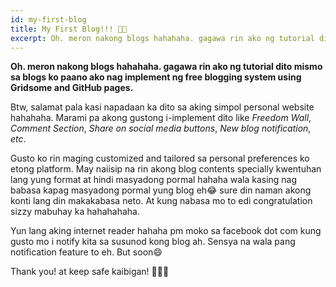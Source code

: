 ```yaml
---
id: my-first-blog
title: My First Blog!!! 👋🎉
excerpt: Oh. meron nakong blogs hahahaha. gagawa rin ako ng tutorial dito mismo sa blogs ko paano ako nag implement ng free blogging system using Gridsome and GitHub pages.
---
```

**Oh. meron nakong blogs hahahaha. gagawa rin ako ng tutorial dito mismo sa blogs ko paano ako nag implement ng free blogging system using Gridsome and GitHub pages.**

Btw, salamat pala kasi napadaan ka dito sa aking simpol personal website hahahaha. Marami pa akong gustong i-implement dito like _Freedom Wall_, _Comment Section_, _Share on social media buttons_, _New blog notification_, _etc_. 

Gusto ko rin maging customized and tailored sa personal preferences ko etong platform.
May naiisip na rin akong blog contents specially kwentuhan lang yung format at hindi masyadong pormal hahaha wala kasing nag babasa kapag masyadong pormal yung blog eh😂 sure din naman akong konti lang din makakabasa neto.
At kung nabasa mo to edi congratulation sizzy mabuhay ka hahahahaha. 

Yun lang aking internet reader hahaha pm moko sa facebook dot com kung gusto mo i notify kita sa susunod kong blog ah. Sensya na wala pang notification feature to eh. But soon😄 

Thank you! at keep safe kaibigan! 💖💖💖







